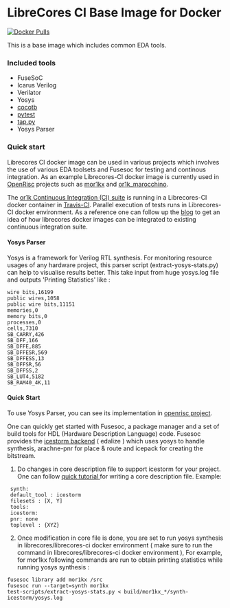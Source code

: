 LibreCores CI Base Image for Docker
====

[![Docker Pulls](https://img.shields.io/docker/pulls/librecores/librecores-ci.svg)](https://hub.docker.com/r/librecores/librecores-ci/)

This is a base image which includes common EDA tools.

### Included tools

* FuseSoC
* Icarus Verilog
* Verilator
* Yosys
* [cocotb](https://github.com/potentialventures/cocotb)
* [pytest](https://docs.pytest.org/en/latest/)
* [tap.py](https://pypi.org/project/tap.py/)
* Yosys Parser 

### Quick start 

Librecores CI docker image can be used in various projects which involves the use of various EDA 
toolsets and Fusesoc for testing and continous integration. As an example Librecores-CI docker image 
is currently used in [OpenRisc](https://github.com/openrisc) projects such as [mor1kx](https://github.com/openrisc/mor1kx) and [or1k_marocchino](https://github.com/openrisc/or1k_marocchino).

The [or1k Continuous Integration (CI) suite](https://github.com/openrisc/or1k-tests) is running in a 
Librecores-CI docker container in [Travis-CI](https://github.com/openrisc/mor1kx/blob/master/.travis.yml). 
Parallel execution of tests runs in Librecores-CI docker environment. As a reference one can follow up the [blog](http://nancychauhan.in/stories/2019/06/08/gsoc-week1_2/) to get an idea of how librecores docker images can be 
integrated to existing continuous integration suite. 

#### Yosys Parser
Yosys is a framework for Verilog RTL synthesis. For monitoring resource usages of any hardware project, this parser script (extract-yosys-stats.py) can help to visualise results better. This take input from huge yosys.log file and outputs 'Printing Statistics' like :
```
wire bits,16199
public wires,1058
public wire bits,11151
memories,0
memory bits,0
processes,0
cells,7310
SB_CARRY,426
SB_DFF,166
SB_DFFE,885
SB_DFFESR,569
SB_DFFESS,13
SB_DFFSR,56
SB_DFFSS,2
SB_LUT4,5182
SB_RAM40_4K,11
```

#### Quick Start 

To use Yosys Parser, you can see its implementation in <a href="https://github.com/openrisc/mor1kx">openrisc project<a>.

One can quickly get started with Fusesoc, a package manager and a set of build tools for HDL (Hardware Description Language) code.
Fusesoc provides the <a href = "https://github.com/olofk/edalize">icestorm backend</a> ( edalize ) which uses yosys to handle synthesis, arachne-pnr for place & route and icepack for creating the bitstream.
1) Do changes in core description file to support icestorm for your project. One can follow <a href="https://fusesoc.readthedocs.io/en/rtd/fusesoc.html"> quick tutorial <a>for writing a core description file. Example:
```
 synth:
 default_tool : icestorm
 filesets : [X, Y]
 tools:
 icestorm:
 pnr: none
 toplevel : {XYZ}
 ```

2) Once modification in core file is done, you are set to run yosys synthesis in librecores/librecores-ci docker environment
( make sure to run the command in librecores/librecores-ci docker environment ), For example, for mor1kx following commands are run to obtain printing statistics while running yosys synthesis :
```
fusesoc library add mor1kx /src
fusesoc run --target=synth mor1kx
test-scripts/extract-yosys-stats.py < build/mor1kx_*/synth-icestorm/yosys.log
```
